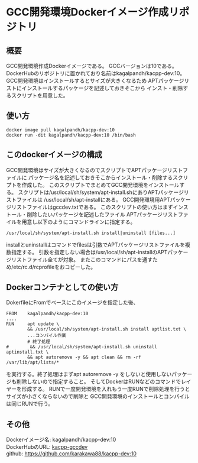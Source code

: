 # GCC開発環境Dockerイメージ作成リポジトリ
## 概要
GCC開発環境作成Dockerイメージである。
GCCバージョンは10である。
DockerHubのリポジトリに置かれており名前はkagalpandh/kacpp-dev:10。
GCC開発環境はインストールするとサイズが大きくなるため
APTパッケージリストにインストールするパッケージを記述しておきそこから
インスト・削除するスクリプトを用意した。

## 使い方
```shell
docker image pull kagalpandh/kacpp-dev:10
docker run -dit kagalpandh/kacpp-dev:10 /bin/bash
```

## このdockerイメージの構成
GCC開発環境はサイズが大きくなるのでスクリプトでAPTパッケージリストファイルに
パッケージ名を記述しておきそこからインストール・削除するスクリプトを作成した。
このスクリプトでまとめてGCC開発環境をインストールする。
スクリプトは/usr/local/sh/system/apt-install.shにありAPTパッケージリストファイルは
/usr/local/sh/apt-installにある。
GCC開発環境用APTパッケージリストファイルはgccdev.txtである。
このスクリプトの使い方はまずインストール・削除したいパッケージを記述したファイル
APTパッケージリストファイルを用意し以下のようにコマンドラインに指定する。
```shell
/usr/local/sh/system/apt-install.sh install|uninstall [files...]
```
installとuninstallはコマンドでfilesは引数でAPTパッケージリストファイルを複数指定する。
引数を指定しない場合は/usr/local/sh/apt-installのAPTパッケージリストファイル全てが対象。
またこのコマンドにパスを通すため/etc/rc.d/rcprofileをおコピーした。

## Dockerコンテナとしての使い方
DokerfileにFromでベースにこのイメージを指定した後、
```shell
FROM    kagalpandh/kacpp-dev:10
....
RUN     apt update \
        && /usr/local/sh/system/apt-install.sh install aptlist.txt \
        ...コンパイル作業
        # 終了処理
#        && /usr/local/sh/system/apt-install.sh uninstall aptinstall.txt \
        && apt autoremove -y && apt clean && rm -rf /var/lib/apt/lists/*
```
を実行する。終了処理はまずapt autoremove -y
をしないと使用しないパッケージも削除しないので指定すること。
そしてDockerはRUNなどのコマンドでレイヤーを形成する。
RUNで一度開発環境を入れもう一度RUNで削除処理を行うとサイズが小さくならないので削除と
GCC開発環境のインストールとコンパイルは同じRUNで行う。

## その他
Dockerイメージ名: kagalpandh/kacpp-dev:10 <br />
DockerHubのURL: [kacpp-gccdev](https://hub.docker.com/repository/docker/kagalpandh/kacpp-dev:10) <br />
github: https://github.com/karakawa88/kacpp-dev:10 <br />

